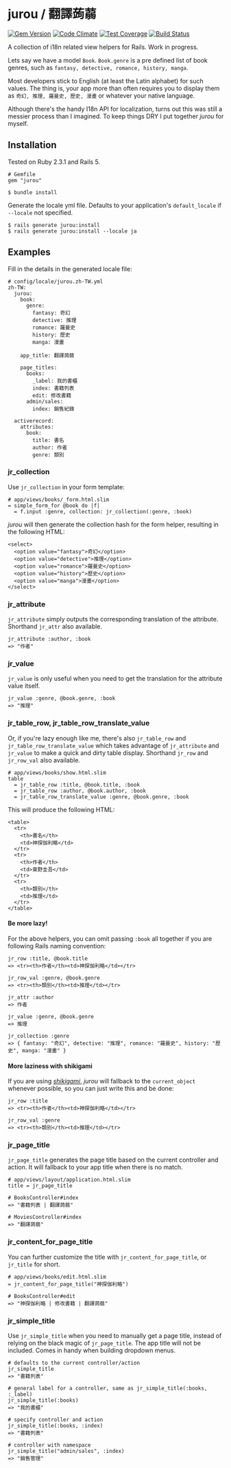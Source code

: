 # jurou / 翻譯蒟蒻
[![Gem Version](https://badge.fury.io/rb/jurou.svg)](https://badge.fury.io/rb/jurou)
[![Code Climate](https://codeclimate.com/github/jodeci/jurou/badges/gpa.svg)](https://codeclimate.com/github/jodeci/jurou)
[![Test Coverage](https://codeclimate.com/github/jodeci/jurou/badges/coverage.svg)](https://codeclimate.com/github/jodeci/jurou/coverage)
[![Build Status](https://travis-ci.org/jodeci/jurou.svg?branch=master)](https://travis-ci.org/jodeci/jurou)

A collection of i18n related view helpers for Rails. Work in progress.

Lets say we have a model `Book`. `Book.genre` is a pre defined list of book genres, such as `fantasy, detective, romance, history, manga`. 

Most developers stick to English (at least the Latin alphabet) for such values. The thing is, your app more than often requires you to display them as `奇幻, 推理, 羅曼史, 歷史, 漫畫` or whatever your native language. 

Although there's the handy I18n API for localization, turns out this was still a messier process than I imagined. To keep things DRY I put together *jurou* for myself.

## Installation

Tested on Ruby 2.3.1 and Rails 5.

```
# Gemfile
gem "jurou"
```

```
$ bundle install
```

Generate the locale yml file. Defaults to your application's `default_locale` if `--locale` not specified.

```
$ rails generate jurou:install
$ rails generate jurou:install --locale ja
```

## Examples

Fill in the details in the generated locale file:

```
# config/locale/jurou.zh-TW.yml
zh-TW:
  jurou:
    book:
      genre:
        fantasy: 奇幻
        detective: 推理
        romance: 羅曼史
        history: 歷史
        manga: 漫畫
        
    app_title: 翻譯蒟蒻
    
    page_titles:
      books:
        _label: 我的書櫃
        index: 書籍列表
        edit: 修改書籍
      admin/sales:
        index: 銷售紀錄
        
  activerecord:
    attributes:
      book:
        title: 書名
        author: 作者
        genre: 類別
```
### jr\_collection

Use `jr_collection` in your form template:

```
# app/views/books/_form.html.slim
= simple_form_for @book do |f|
  = f.input :genre, collection: jr_collection(:genre, :book)
```

*jurou* will then generate the collection hash for the form helper, resulting in the following HTML:

```
<select>
  <option value="fantasy">奇幻</option>
  <option value="detective">推理</option> 
  <option value="romance">羅曼史</option>
  <option value="history">歷史</option> 
  <option value="manga">漫畫</option> 
</select>
```

### jr\_attribute
 
`jr_attribute` simply outputs the corresponding translation of the attribute. Shorthand `jr_attr` also available.

```
jr_attribute :author, :book
=> "作者"
```

### jr\_value

`jr_value` is only useful when you need to get the translation for the attribute value itself. 

```
jr_value :genre, @book.genre, :book
=> "推理"
```

### jr\_table\_row, jr\_table\_row\_translate\_value

Or, if you're lazy enough like me, there's also `jr_table_row` and `jr_table_row_translate_value` which takes advantage of `jr_attribute` and `jr_value` to make a quick and dirty table display. Shorthand `jr_row` and `jr_row_val` also available. 

```
# app/views/books/show.html.slim
table
  = jr_table_row :title, @book.title, :book
  = jr_table_row :author, @book.author, :book
  = jr_table_row_translate_value :genre, @book.genre, :book
```

This will produce the following HTML:

```
<table>
  <tr>
    <th>書名</th>
    <td>神探伽利略</td>
  </tr>
  <tr>
    <th>作者</th>
    <td>東野圭吾</td>
  </tr>
  <tr>
    <th>類別</th>
    <td>推理</td>
  </tr>
</table>
```

#### Be more lazy!

For the above helpers, you can omit passing `:book` all together if you are following Rails naming convention:

```
jr_row :title, @book.title
=> <tr><th>作者</th><td>神探伽利略</td></tr>

jr_row_val :genre, @book.genre
=> <tr><th>類別</th><td>推理</td></tr>

jr_attr :author
=> 作者

jr_value :genre, @book.genre
=> 推理

jr_collection :genre
=> { fantasy: "奇幻", detective: "推理", romance: "羅曼史", history: "歷史", manga: "漫畫" }
```

#### More laziness with shikigami

If you are using *[shikigami](https://github.com/jodeci/shikigami)*, *jurou* will fallback to the `current_object` whenever possible, so you can just write this and be done:

```
jr_row :title
=> <tr><th>作者</th><td>神探伽利略</td></tr>

jr_row_val :genre
=> <tr><th>類別</th><td>推理</td></tr>
```

### jr\_page\_title 

`jr_page_title` generates the page title based on the current controller and action. It will fallback to your app title when there is no match.
 
```
# app/views/layout/application.html.slim
title = jr_page_title

# BooksController#index
=> "書籍列表 | 翻譯蒟蒻"

# MoviesController#index
=> "翻譯蒟蒻"
```
### jr\_content\_for_page\_title

You can further customize the title with `jr_content_for_page_title`, or `jr_title`
 for short.

```
# app/views/books/edit.html.slim
= jr_content_for_page_title("神探伽利略")

# BooksController#edit
=> "神探伽利略 | 修改書籍 | 翻譯蒟蒻"
```

### jr\_simple\_title
Use `jr_simple_title` when you need to manually get a page title, instead of relying on the black magic of `jr_page_title`. The app title will not be included. Comes in handy when building dropdown menus.

```
# defaults to the current controller/action
jr_simple_title
=> "書籍列表"

# general label for a controller, same as jr_simple_title(:books, :_label)
jr_simple_title(:books)
=> "我的書櫃"

# specify controller and action
jr_simple_title(:books, :index)
=> "書籍列表"

# controller with namespace
jr_simple_title("admin/sales", :index)
=> "銷售管理"
```
